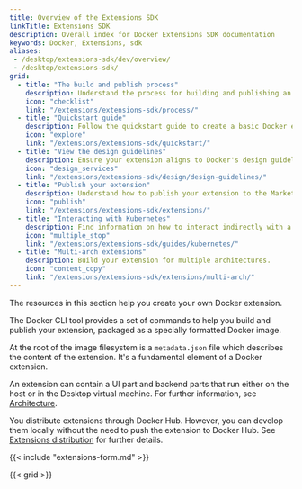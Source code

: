 ```yaml
---
title: Overview of the Extensions SDK
linkTitle: Extensions SDK
description: Overall index for Docker Extensions SDK documentation
keywords: Docker, Extensions, sdk
aliases:
 - /desktop/extensions-sdk/dev/overview/
 - /desktop/extensions-sdk/
grid:
  - title: "The build and publish process"
    description: Understand the process for building and publishing an extension.
    icon: "checklist"
    link: "/extensions/extensions-sdk/process/"
  - title: "Quickstart guide"
    description: Follow the quickstart guide to create a basic Docker extension quickly.
    icon: "explore"
    link: "/extensions/extensions-sdk/quickstart/"
  - title: "View the design guidelines"
    description: Ensure your extension aligns to Docker's design guidelines and principles.
    icon: "design_services"
    link: "/extensions/extensions-sdk/design/design-guidelines/"
  - title: "Publish your extension"
    description: Understand how to publish your extension to the Marketplace.
    icon: "publish"
    link: "/extensions/extensions-sdk/extensions/"
  - title: "Interacting with Kubernetes"
    description: Find information on how to interact indirectly with a Kubernetes cluster from your Docker extension.
    icon: "multiple_stop"
    link: "/extensions/extensions-sdk/guides/kubernetes/"
  - title: "Multi-arch extensions"
    description: Build your extension for multiple architectures.
    icon: "content_copy"
    link: "/extensions/extensions-sdk/extensions/multi-arch/"
---
```


The resources in this section help you create your own Docker extension.

The Docker CLI tool provides a set of commands to help you build and publish your extension, packaged as a
specially formatted Docker image.

At the root of the image filesystem is a `metadata.json` file which describes the content of the extension.
It's a fundamental element of a Docker extension.

An extension can contain a UI part and backend parts that run either on the host or in the Desktop virtual machine.
For further information, see [Architecture](architecture/).

You distribute extensions through Docker Hub. However, you can develop them locally without the need to push
the extension to Docker Hub. See [Extensions distribution](extensions/DISTRIBUTION.md) for further details.

{{< include "extensions-form.md" >}}

{{< grid >}}
